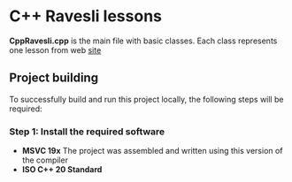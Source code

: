 # C++ Ravesli lessons

**CppRavesli.cpp** is the main file with basic classes. Each class represents one lesson from web <a href="https://ravesli.com/uroki-cpp/"> site </a>

## Project building

To successfully build and run this project locally, the following steps will be required:

### Step 1: Install the required software

- **MSVC 19x** The project was assembled and written using this version of the compiler
- **ISO C++ 20 Standard**
